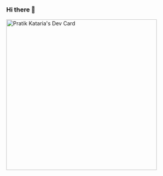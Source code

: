 ### Hi there 👋

<a href="https://app.daily.dev/kpratik2015"><img src="https://api.daily.dev/devcards/2199af8e34384b11b96718f109c0bb28.png?r=df2" width="400" alt="Pratik Kataria's Dev Card"/></a>

<!--
**kpratik2015/kpratik2015** is a ✨ _special_ ✨ repository because its `README.md` (this file) appears on your GitHub profile.

Here are some ideas to get you started:

- 🔭 I’m currently working on ...
- 🌱 I’m currently learning ...
- 👯 I’m looking to collaborate on ...
- 🤔 I’m looking for help with ...
- 💬 Ask me about ...
- 📫 How to reach me: ...
- 😄 Pronouns: ...
- ⚡ Fun fact: ...
-->
